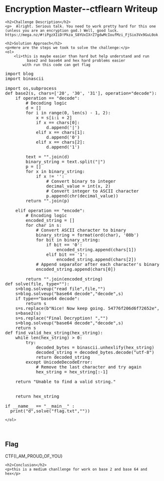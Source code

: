  

<!DOCTYPE html>
<html>
 
<body>
    <h1>Encryption Master--ctflearn  Writeup </h1>

    <h2>Challenge Description</h2>
    <p>  Alright. Serious talk. You need to work pretty hard for this one (unless you are an encryption god.) Well, good luck. https://mega.nz/#!iPgzXIiD!Pkza_S8YUxIXrZ7gdwMcIoufMzi_FjSio3Vx9GuL0ok
</p>

    <h2>Solution Approach</h2>
    <p>Here are the steps we took to solve the challenge:</p>
    <ol> 
        <li>this is maybe easier than hard but help understand and run 
              base2 and base64 and hex hard problems easier 
            with run this code can get flag                               

<pre>
import blog
import binascii

import os,subprocess
def base2(s, chars=['20', '30', '31'], operation="decode"):
    if operation == "decode":
        # Decoding logic
        d = []
        for i in range(0, len(s) - 1, 2):
            x = s[i:i + 2]
            if x == chars[0]:
                d.append('|')
            elif x == chars[1]:
                d.append('0')
            elif x == chars[2]:
                d.append('1')

        text = "".join(d)
        binary_string = text.split("|")
        p = []
        for x in binary_string:
            if x != '':
                # Convert binary to integer
                decimal_value = int(x, 2)
                # Convert integer to ASCII character
                p.append(chr(decimal_value))
        return "".join(p)

    elif operation == "encode":
        # Encoding logic
        encoded_string = []
        for char in s:
            # Convert ASCII character to binary
            binary_string = format(ord(char), '08b')
            for bit in binary_string:
                if bit == '0':
                    encoded_string.append(chars[1])
                elif bit == '1':
                    encoded_string.append(chars[2])
            # Append separator after each character's binary representation
            encoded_string.append(chars[0])

        return "".join(encoded_string)
def solve(file, type=""):
    s=blog.solveup("read file",file,"")
    s=blog.solveup("base64 decode","decode",s)
    if type=="base64 decode":
        return s               
    s=s.replace(b"Nice! Now keep going. 54776f206d6f72652e",b"").decode()
    s=base2(s)   
    s=s.replace("Final Decryption! ","")
    s=blog.solveup("base64 decode","decode",s)
    return s
def find_valid_hex_string(hex_string):
    while len(hex_string) > 0:
        try:
            decoded_bytes = binascii.unhexlify(hex_string)
            decoded_string = decoded_bytes.decode("utf-8")
            return decoded_string
        except UnicodeDecodeError:
            # Remove the last character and try again
            hex_string = hex_string[:-1]

    return "Unable to find a valid string."
 

    return hex_string      

if __name__ == "__main__" :
  print("d",solve("flag.txt",""))
</pre>
    </ol>
<br>
    <h2>Flag</h2>
    <p class="flag">CTF{I_AM_PROUD_OF_YOU}
</p>

    <h2>Conclusion</h2>
    <p>this is a medium chanllenge for work on base 2 and base 64 and hex</p>

</body>
</html>
